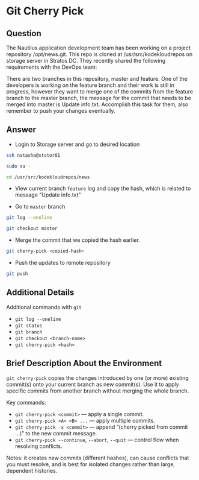 # Git Cherry Pick

## Question

The Nautilus application development team has been working on a project repository /opt/news.git. This repo is cloned at /usr/src/kodekloudrepos on storage server in Stratos DC. They recently shared the following requirements with the DevOps team:



There are two branches in this repository, master and feature. One of the developers is working on the feature branch and their work is still in progress, however they want to merge one of the commits from the feature branch to the master branch, the message for the commit that needs to be merged into master is Update info.txt. Accomplish this task for them, also remember to push your changes eventually.

## Answer

- Login to Storage server and go to desired location
```bash
ssh natasha@ststor01

sudo su -

cd /usr/src/kodekloudrepos/news
```

- View current branch `feature` log and copy the hash, which is related to message "Update info.txt"

- Go to `master` branch
```bash
git log --oneline

git checkout master
```

- Merge the commit that we copied the hash earlier.
```bash
git cherry-pick <copied-hash>
```

- Push the updates to remote repository
```bash
git push
```

## Additional Details

Additional commands with `git`

- `git log --oneline`
- `git status`
- `git branch`
- `git checkout <branch-name>`
- `git cherry-pick <hash>`

## Brief Description About the Environment

`git cherry-pick` copies the changes introduced by one (or more) existing commit(s) onto your current branch as new commit(s). Use it to apply specific commits from another branch without merging the whole branch.

Key commands:
- `git cherry-pick <commit>` — apply a single commit.
- `git cherry-pick <A> <B> ...` — apply multiple commits.
- `git cherry-pick -x <commit>` — append “(cherry picked from commit ...)” to the new commit message.
- `git cherry-pick --continue`, `--abort`, `--quit` — control flow when resolving conflicts.

Notes: it creates new commits (different hashes), can cause conflicts that you must resolve, and is best for isolated changes rather than large, dependent histories.
